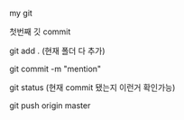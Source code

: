my git

첫번째 깃 commit



git add . (현재 폴더 다 추가)

git commit -m "mention"

git status (현재 commit 됐는지 이런거 확인가능)

git push origin master